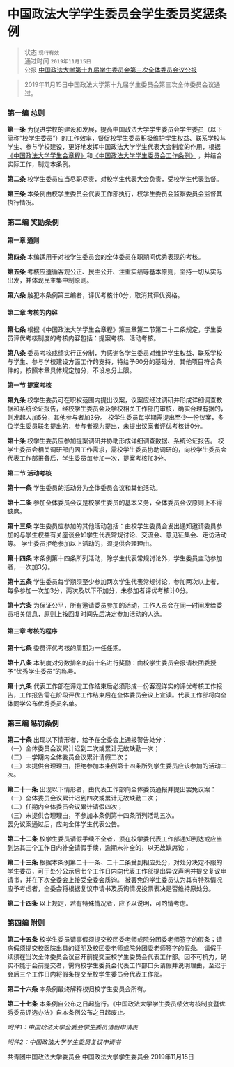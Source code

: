 # 中国政法大学学生委员会学生委员奖惩条例

> 状态 `现行有效` <br>
通过时间 `2019年11月15日` <br>
公报 [中国政法大学第十九届学生委员会第三次全体委员会议公报](http://doc.rickylee.monster/web/#/4?page_id=48)

> 2019年11月15日中国政法大学第十九届学生委员会第三次全体委员会议通过。

### 第一编 总则

**第一条** 为促进学校的建设和发展，提高中国政法大学学生委员会学生委员（以下简称“校学生委员”）的工作效率，督促校学生委员积极维护学生权益、联系学校与学生、参与学校建设，更好地发挥中国政法大学学生代表大会制度的作用，根据[《中国政法大学学生会章程》](/学生会章程（2018）)和[《中国政法大学学生委员会工作条例》](/02/学生委员会工作条例) ，并结合实际工作，制定本条例。

**第二条** 校学生委员应当尽职尽责，对校学生代表大会负责，受校学生代表监督。

**第三条** 本条例由校学生委员会代表工作部执行，校学生委员会监察委员会监督其执行情况。

### 第二编 奖励条例

#### 第一章 通则

**第四条** 本编适用于对校学生委员会的全体委员在职期间优秀表现的考核。

**第五条** 考核应遵循客观公正、民主公开、注重实绩等基本原则，坚持一切从实际出发，并体现民主集中制原则。

**第六条** 触犯本条例第三编者，评优考核计0分，取消其评优资格。

#### 第二章 考核的内容

**第七条** 根据《中国政法大学学生会章程》第三章第二节第二十二条规定，学生委员评优考核制度的考核内容包括：提案考核、活动考核。

**第八条** 委员考核成绩实行正分制，为感谢各学生委员对维护学生权益、联系学校与学生、参与学校建设方面工作的支持，特给予60分的基础分，其他项目符合条件的，按照本章具体规定加分，不设总分上限。

**第一节 提案考核**

**第九条** 校学生委员可在职权范围内提出议案，议案应经过调研并形成详细调查数据和系统论证报告，经校学生委员会及学校相关工作部门审核，确实合理有据的，则发起人加5分，其他参与者加3分。 校学生委员每学期需提出至少一份议案，多位学生委员联名提出的，参与者视为提出，未提出议案者评优考核计0分。

**第十条** 校学生委员应参加提案调研并协助形成详细调查数据、系统论证报告。 校学生委员会相关调研部门因工作需求，需校学生委员协助调研的，向校学生委员会代表工作部报备后，学生委员每参加一次，提案考核加3分。

**第二节 活动考核**

**第十一条** 学生委员的活动分为全体委员会议和其他活动。

**第十二条** 参加全体委员会议是校学生委员的基本义务，全体委员会议原则上不得缺席。

**第十三条** 学生委员应参加的其他活动包括：由校学生委员会发出通知邀请委员参加的与学生权益有关座谈会如学生代表常规讨论、交流会、意见征集会、走访活动等。 学生委员拒绝参加以上活动的，须提供合理理由。

**第十四条** 本条例第十四条所列活动，除学生代表常规讨论外，学生委员主动参加者，一次加3分。

**第十五条** 学生委员每学期须至少参加两次学生代表常规讨论，参加两次以上者，每多参加一次加3分，两次及以下不加分，未参加者评优考核计0分。

**第十六条** 为保证公平，所有邀请委员参加的活动，工作人员会在同一时间发给委员相关信息，原则上按回复时间先后决定参加活动的人选。

#### 第三章 考核的程序

**第十七条** 委员评优考核的周期为一任任期。

**第十八条** 本制度对分数排名的前十名进行奖励：由校学生委员会报请校团委授予“优秀学生委员”的称号。

**第十九条** 代表工作部在评定工作结束后必须形成一份客观详实的评优考核工作报告，工作报告需在阶段评优工作结束后在全体委员会议上宣读。代表工作部将向全体同学公布优秀委员名单。

### 第三编 惩罚条例

**第二十条** 出现以下情形者，给予在全委会上通报警告处分：  <br>
（一）全体委员会议累计迟到二次或累计无故缺勤一次；  <br>
（二）一学期内全体委员会议累计请假二次；  <br>
（三）未提供合理理由，拒绝参加本条例第十四条所列学生委员应该参加的活动二次。

**第二十一条** 出现以下情形者，由代表工作部向全体委员通报并提出罢免议案：  <br>
（一）全体委员会议累计迟到四次或累计无故缺勤二次；  <br>
（二）任期内全体委员会议累计请假四次；  <br>
（三）未提供合理理由，不参加本条例第十四条所列活动五次。  <br>
罢免议案通过后，应向全体学生代表公告。

**第二十二条** 校学生委员请假手续不全者，须在校学委代表工作部通知到达或应当到达其三个工作日内补全请假手续，逾期未补全的，以无故缺席论；

**第二十三条** 根据本条例第二十一条、二十二条受到相应处分，对处分决定不服的学生委员，可于处分公示后七个工作日内向代表工作部提出异议声明并提交复议申请书，并在下次全委会上接受全委会质询。 被罢免的学生委员认为其有特殊情况应予考虑者，全委会将根据复议申请书及质询情况投票表决是否维持原处分。

**第二十四条** 以上规定，若有特殊情况者，应予以说明，可酌情考虑。

### 第四编 附则

**第二十五条** 校学生委员请事假须提交校团委老师或院分团委老师签字的假条；请病假须提交校医院出具的证明及校团委老师或院分团委老师签字的假条。 请假手续须在当次全体委员会议召开前提交至校学生委员会代表工作部。因不可抗力，确实不能于会前提交者，需向校学生委员会代表工作部口头请假并说明理由，至迟于会后三个工作日内将假条提交至校学生委员会代表工作部。

**第二十六条** 本条例最终解释权归校学生委员会所有。

**第二十七条** 本条例自公布之日起施行。《中国政法大学学生委员绩效考核制度暨优秀委员评选办法》自本条例公布之日起废止。

_附件1：中国政法大学全委会学生委员请假申请表_

_附件2：中国政法大学学生委员复议申请书_

共青团中国政法大学委员会 中国政法大学学生委员会 2019年11月15日

